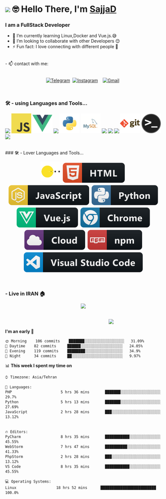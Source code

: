<h1 align="left"><img src="https://raw.githubusercontent.com/sidbelbase/sidbelbase/master/wave.gif" width="30px">
  🤓<strong> Hello There, I'm <a href="#">SajjaD</a></strong>
</h1>

### I am a FullStack Developer 
- 🌱 I’m currently learning Linux,Docker and Vue.js.😅
- 👯 I’m looking to collaborate with other Developers 😊
- ⚡ Fun fact: I love connecting with different people 🤝

<br>
- 📫 contact with me: 

<p align="center">
<br>
<a href="https://www.telegram.com/@Sajjad894"><img src="https://img.shields.io/badge/facebook-%231877F2.svg?&style=for-the-badge&logo=facebook&logoColor=white" alt="Telegram" /></a>&nbsp;
<a href="https://instagram.com/sajjad8942018"><img src="https://img.shields.io/badge/instagram-%23E4405F.svg?&style=for-the-badge&logo=instagram&logoColor=white" alt="Instagram" /></a>&nbsp;
<!--a href="https://www.linkedin.com/in/sa"><img src="https://img.shields.io/badge/linkedin-%230077B5.svg?&style=for-the-badge&logo=linkedin&logoColor=white" alt="LinkedIn" /></a-->&nbsp;
<a href="mailto:samkaveh9@gmail.com?subject=github%20direct%20link"><img src="https://img.shields.io/badge/gmail-%23D14836.svg?&style=for-the-badge&logo=gmail&logoColor=white" alt="Gmail"/></a>&nbsp;
<!--<a href="https://kkvanonymous.github.io/"><img alt="Website" src="https://img.shields.io/website?style=for-the-badge&up_message=portfolio&url=https%3A%2F%2Fkkvanonymous.github.io%2F"></a>-->
</p>

<br>

### 🛠 - using Languages and Tools...

<span><img height="64" src="https://www.pinclipart.com/picdir/middle/35-353932_bootstrap-bootstrap-4-logo-png-clipart.png"></span>
<span><img height="64" src="https://raw.githubusercontent.com/github/explore/80688e429a7d4ef2fca1e82350fe8e3517d3494d/topics/javascript/javascript.png"></span>
<span><img height="64" src="https://raw.githubusercontent.com/github/explore/80688e429a7d4ef2fca1e82350fe8e3517d3494d/topics/vue/vue.png"></span>
<span><img height="64" src="https://upload.wikimedia.org/wikipedia/commons/thumb/a/ae/Nuxt_logo.svg/512px-Nuxt_logo.svg.png"></span>
<span><img height="64" src="https://raw.githubusercontent.com/github/explore/80688e429a7d4ef2fca1e82350fe8e3517d3494d/topics/python/python.png"></span>
<span><img height="64" src="https://raw.githubusercontent.com/github/explore/80688e429a7d4ef2fca1e82350fe8e3517d3494d/topics/mysql/mysql.png"></span>
<span><img height="64" src="https://www.docker.com/sites/default/files/d8/styles/role_icon/public/2019-07/vertical-logo-monochromatic.png?itok=erja9lKc"></span>
<span><img height="64" src="https://upload.wikimedia.org/wikipedia/commons/thumb/9/9a/Laravel.svg/50px-Laravel.svg.png"></span>
<span><img height="64" src="https://www.seekpng.com/png/detail/237-2372232_linux-logo-linux-logo.png"></span>
<span><img height="64" src="https://raw.githubusercontent.com/github/explore/80688e429a7d4ef2fca1e82350fe8e3517d3494d/topics/git/git.png"></span>
<span><img height="64" src="https://raw.githubusercontent.com/github/explore/80688e429a7d4ef2fca1e82350fe8e3517d3494d/topics/terminal/terminal.png"></span>
<span><img height="64" src="https://brandslogos.com/wp-content/uploads/images/php-logo-vector.svg"></span>

<br>
### 🛠 - Lover Languages and Tools...

<p align="center">

<img src="https://raw.githubusercontent.com/Aniket965/Aniket965/master/pacman.svg?sanitize=true" width="64" height="64">
  <img src="https://raw.githubusercontent.com/8bithemant/8bithemant/master/svg/dev/languages/html.svg" alt="Twitter" style="vertical-align:top; margin:4px"><img src="https://raw.githubusercontent.com/8bithemant/8bithemant/master/svg/dev/languages/js.svg" alt="Twitter" style="vertical-align:top; margin:4px"><img src="https://raw.githubusercontent.com/8bithemant/8bithemant/master/svg/dev/languages/python.svg" alt="Twitter" style="vertical-align:top; margin:4px"><img src="https://raw.githubusercontent.com/8bithemant/8bithemant/master/svg/dev/frameworks/vue.svg" alt="Twitter" style="vertical-align:top; margin:4px"><img src="https://raw.githubusercontent.com/8bithemant/8bithemant/master/svg/dev/misc/chrome.svg" alt="Twitter" style="vertical-align:top; margin:4px"><img src="https://raw.githubusercontent.com/8bithemant/8bithemant/master/svg/dev/misc/cloud.svg" alt="Twitter" style="vertical-align:top; margin:4px"><img src="https://raw.githubusercontent.com/8bithemant/8bithemant/master/svg/dev/services/npm.svg" alt="Twitter" style="vertical-align:top; margin:4px"><img src="https://raw.githubusercontent.com/8bithemant/8bithemant/master/svg/dev/tools/visualstudio_code.svg" alt="Twitter" style="vertical-align:top; margin:4px">

</p>

<br>

### - Live in IRAN 🏠

<p align="center">
<img src="https://cdn.dribbble.com/users/3154507/screenshots/7523013/media/91688fd01d3e6d5282523ef195ea1789.gif" width="430"> 
</p>

<br>


<div>
<img src="https://media.giphy.com/media/M9gbBd9nbDrOTu1Mqx/giphy.gif" width="170" align="right"> 
</div>
<br>

**I'm an early 🐤** 

```text
🌞 Morning    106 commits    ███████░░░░░░░░░░░░░░░░░░   31.09% 
🌆 Daytime    82 commits     ██████░░░░░░░░░░░░░░░░░░░   24.05% 
🌃 Evening    119 commits    ████████░░░░░░░░░░░░░░░░░   34.9% 
🌙 Night      34 commits     ██░░░░░░░░░░░░░░░░░░░░░░░   9.97%

```


📊 **This week I spent my time on** 

```text
⌚︎ Timezone: Asia/Tehran

💬 Languages: 
PHP                      5 hrs 36 mins       ███████░░░░░░░░░░░░░░░░░░   29.7% 
Python                   5 hrs 13 mins       ███████░░░░░░░░░░░░░░░░░░   27.69% 
JavaScript               2 hrs 28 mins       ███░░░░░░░░░░░░░░░░░░░░░░   13.12% 
 
 
🔥 Editors: 
PyCharm                  8 hrs 35 mins       ███████████░░░░░░░░░░░░░░   45.55% 
WebStorm                 7 hrs 47 mins       ██████████░░░░░░░░░░░░░░░   41.33% 
PhpStorm                 2 hrs 28 mins       ███░░░░░░░░░░░░░░░░░░░░░░   13.12%
VS Code                  8 hrs 35 mins       ███████████░░░░░░░░░░░░░░   45.55% 

💻 Operating Systems: 
Linux                  18 hrs 52 mins      █████████████████████████   100.0%
 

